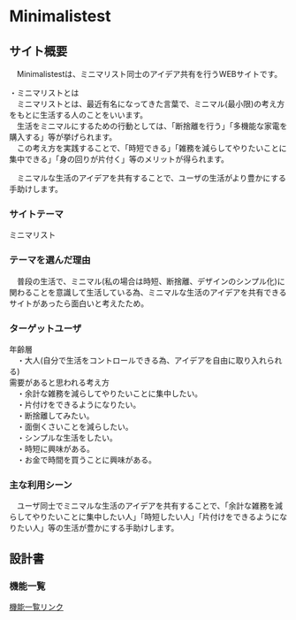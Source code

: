 # Minimalistest

## サイト概要
　Minimalistestは、ミニマリスト同士のアイデア共有を行うWEBサイトです。

・ミニマリストとは  
　ミニマリストとは、最近有名になってきた言葉で、ミニマル(最小限)の考え方をもとに生活する人のことをいいます。  
　生活をミニマルにするための行動としては、「断捨離を行う」「多機能な家電を購入する」等が挙げられます。  
　この考え方を実践することで、「時短できる」「雑務を減らしてやりたいことに集中できる」「身の回りが片付く」等のメリットが得られます。

　ミニマルな生活のアイデアを共有することで、ユーザの生活がより豊かにする手助けします。

### サイトテーマ
ミニマリスト

### テーマを選んだ理由
　普段の生活で、ミニマル(私の場合は時短、断捨離、デザインのシンプル化)に関わることを意識して生活している為、ミニマルな生活のアイデアを共有できるサイトがあったら面白いと考えたため。

### ターゲットユーザ
年齢層  
　・大人(自分で生活をコントロールできる為、アイデアを自由に取り入れられる)  
需要があると思われる考え方  
　・余計な雑務を減らしてやりたいことに集中したい。  
　・片付けをできるようになりたい。  
　・断捨離してみたい。  
　・面倒くさいことを減らしたい。  
　・シンプルな生活をしたい。  
　・時短に興味がある。  
　・お金で時間を買うことに興味がある。  

### 主な利用シーン
　ユーザ同士でミニマルな生活のアイデアを共有することで、「余計な雑務を減らしてやりたいことに集中したい人」「時短したい人」「片付けをできるようになりたい人」等の生活が豊かにする手助けします。

## 設計書

### 機能一覧
[機能一覧リンク](https://docs.google.com/spreadsheets/d/180skcUMP6q5YW0xqy-IzK4oNnFCjXzpPr4R6SMxuBNg/edit#gid=0)

